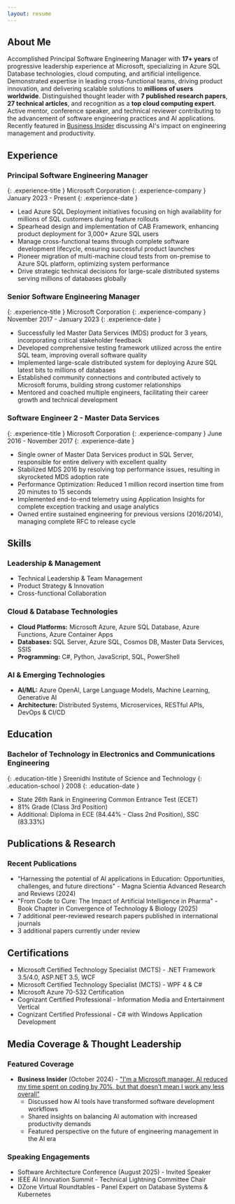 ```yaml
---
layout: resume
---
```


## About Me

Accomplished Principal Software Engineering Manager with **17+ years** of progressive leadership experience at Microsoft, specializing in Azure SQL Database technologies, cloud computing, and artificial intelligence. Demonstrated expertise in leading cross-functional teams, driving product innovation, and delivering scalable solutions to **millions of users worldwide**. Distinguished thought leader with **7 published research papers**, **27 technical articles**, and recognition as a **top cloud computing expert**. Active mentor, conference speaker, and technical reviewer contributing to the advancement of software engineering practices and AI applications. Recently featured in [Business Insider](https://www.businessinsider.com/microsoft-manager-ai-reduces-busywork-not-daily-workload-2024-10) discussing AI's impact on engineering management and productivity.

## Experience

### Principal Software Engineering Manager
{: .experience-title }
Microsoft Corporation
{: .experience-company }
January 2023 - Present
{: .experience-date }

- Lead Azure SQL Deployment initiatives focusing on high availability for millions of SQL customers during feature rollouts
- Spearhead design and implementation of CAB Framework, enhancing product deployment for 3,000+ Azure SQL users
- Manage cross-functional teams through complete software development lifecycle, ensuring successful product launches
- Pioneer migration of multi-machine cloud tests from on-premise to Azure SQL platform, optimizing system performance
- Drive strategic technical decisions for large-scale distributed systems serving millions of databases globally

### Senior Software Engineering Manager
{: .experience-title }
Microsoft Corporation
{: .experience-company }
November 2017 - January 2023
{: .experience-date }

- Successfully led Master Data Services (MDS) product for 3 years, incorporating critical stakeholder feedback
- Developed comprehensive testing framework utilized across the entire SQL team, improving overall software quality
- Implemented large-scale distributed system for deploying Azure SQL latest bits to millions of databases
- Established community connections and contributed actively to Microsoft forums, building strong customer relationships
- Mentored and coached multiple engineers, facilitating their career growth and technical development

### Software Engineer 2 - Master Data Services
{: .experience-title }
Microsoft Corporation
{: .experience-company }
June 2016 - November 2017
{: .experience-date }

- Single owner of Master Data Services product in SQL Server, responsible for entire delivery with excellent quality
- Stabilized MDS 2016 by resolving top performance issues, resulting in skyrocketed MDS adoption rate
- Performance Optimization: Reduced 1 million record insertion time from 20 minutes to 15 seconds
- Implemented end-to-end telemetry using Application Insights for complete exception tracking and usage analytics
- Owned entire sustained engineering for previous versions (2016/2014), managing complete RFC to release cycle

## Skills

### Leadership & Management
- Technical Leadership & Team Management
- Product Strategy & Innovation
- Cross-functional Collaboration

### Cloud & Database Technologies
- **Cloud Platforms:** Microsoft Azure, Azure SQL Database, Azure Functions, Azure Container Apps
- **Databases:** SQL Server, Azure SQL, Cosmos DB, Master Data Services, SSIS
- **Programming:** C#, Python, JavaScript, SQL, PowerShell

### AI & Emerging Technologies
- **AI/ML:** Azure OpenAI, Large Language Models, Machine Learning, Generative AI
- **Architecture:** Distributed Systems, Microservices, RESTful APIs, DevOps & CI/CD

## Education

### Bachelor of Technology in Electronics and Communications Engineering
{: .education-title }
Sreenidhi Institute of Science and Technology
{: .education-school }
2008
{: .education-date }

- State 26th Rank in Engineering Common Entrance Test (ECET)
- 81% Grade (Class 3rd Position)
- Additional: Diploma in ECE (84.44% - Class 2nd Position), SSC (83.33%)

## Publications & Research

### Recent Publications
- "Harnessing the potential of AI applications in Education: Opportunities, challenges, and future directions" - Magna Scientia Advanced Research and Reviews (2024)
- "From Code to Cure: The Impact of Artificial Intelligence in Pharma" - Book Chapter in Convergence of Technology & Biology (2025)
- 7 additional peer-reviewed research papers published in international journals
- 3 additional papers currently under review

## Certifications

- Microsoft Certified Technology Specialist (MCTS) - .NET Framework 3.5/4.0, ASP.NET 3.5, WCF
- Microsoft Certified Technology Specialist (MCTS) - WPF 4 & C#
- Microsoft Azure 70-532 Certification
- Cognizant Certified Professional - Information Media and Entertainment Vertical
- Cognizant Certified Professional - C# with Windows Application Development

## Media Coverage & Thought Leadership

### Featured Coverage
- **Business Insider** (October 2024) - ["I'm a Microsoft manager. AI reduced my time spent on coding by 70%, but that doesn't mean I work any less overall"](https://www.businessinsider.com/microsoft-manager-ai-reduces-busywork-not-daily-workload-2024-10)
  - Discussed how AI tools have transformed software development workflows
  - Shared insights on balancing AI automation with increased productivity demands
  - Featured perspective on the future of engineering management in the AI era

### Speaking Engagements
- Software Architecture Conference (August 2025) - Invited Speaker
- IEEE AI Innovation Summit - Technical Lightning Committee Chair
- DZone Virtual Roundtables - Panel Expert on Database Systems & Kubernetes 